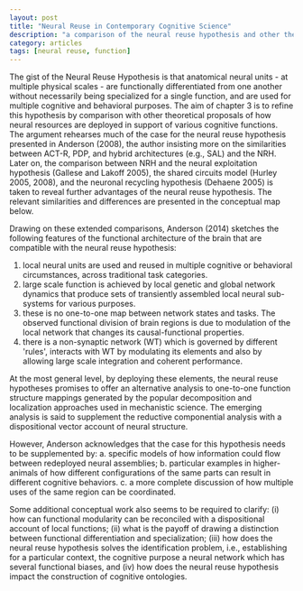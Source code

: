 ```yaml
---
layout: post
title: "Neural Reuse in Contemporary Cognitive Science"
description: "a comparison of the neural reuse hypothesis and other theories of how neural resources are used in support of cognitive functions"
category: articles
tags: [neural reuse, function]
---
```


The gist of the Neural Reuse Hypothesis is that anatomical neural units - at multiple physical scales - are functionally differentiated from one another without necessarily being specialized for a single function, and are used for multiple cognitive and behavioral purposes. The aim of chapter 3 is to refine this hypothesis by comparison with other theoretical proposals of how neural resources are deployed in support of various cognitive functions. The argument rehearses much of the case for the neural reuse hypothesis presented in Anderson (2008), the author insisting more on the similarities between ACT-R, PDP, and hybrid architectures (e.g., SAL) and the NRH. Later on, the comparison between NRH and the neural exploitation hypothesis (Gallese and Lakoff 2005), the shared circuits model (Hurley 2005, 2008), and the neuronal recycling hypothesis (Dehaene 2005) is taken to reveal further advantages of the neural reuse hypothesis. The relevant similarities and differences are presented in the conceptual map below. 

Drawing on these extended comparisons, Anderson (2014) sketches the following features of the functional architecture of the brain that are compatible with the neural reuse hypothesis: 

1. local neural units are used and reused in multiple cognitive or behavioral circumstances, across traditional task categories. 
2. large scale function is achieved by local genetic and global network dynamics that produce sets of transiently assembled local neural sub-systems for various purposes. 
3. these is no one-to-one map between network states and tasks. The observed functional division of brain regions is due to modulation of the local network that changes its causal-functional properties.
4. there is a non-synaptic network (WT) which is governed by different 'rules', interacts with WT by modulating its elements and also by allowing large scale integration and coherent performance. 

At the most general level, by deploying these elements, the neural reuse hypotheses promises to offer an alternative analysis to one-to-one function structure mappings generated by the popular decomposition and localization approaches used in mechanistic science. The emerging analysis is said to supplement the reductive componential analysis with a dispositional vector account of neural structure. 

However, Anderson acknowledges that the case for this hypothesis needs to be supplemented by:
a. specific models of how information could flow between redeployed neural assemblies;
b. particular examples in higher-animals of how different configurations of the same parts can result in different cognitive behaviors.
c. a more complete discussion of how multiple uses of the same region can be coordinated. 

Some additional conceptual work also seems to be required to clarify: (i) how can functional modularity can be reconciled with a dispositional account of local functions; (ii) what is the payoff of drawing a distinction between functional differentiation and specialization; (iii) how does the neural reuse hypothesis solves the identification problem, i.e., establishing for a particular context, the cognitive purpose a neural network which has several functional biases, and (iv) how does the neural reuse hypothesis impact the construction of cognitive ontologies. 
